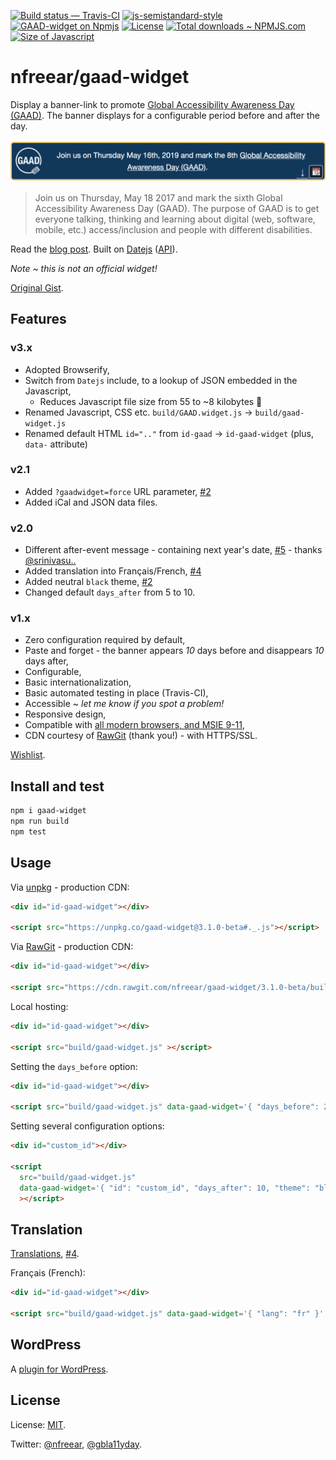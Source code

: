 [![Build status — Travis-CI][travis-icon]][travis]
[![js-semistandard-style][semi-icon]][semi]
[![GAAD-widget on Npmjs][npm-icon]][npm]
[![License][license-icon]][mit]
[![Total downloads ~ NPMJS.com][downl-icon]][npm]
[![Size of Javascript][size-icon]][build]
<!--[![Browserify][built-icon]][gh]-->


# nfreear/gaad-widget

Display a banner-link to promote [Global Accessibility Awareness Day (GAAD)][gaad].
The banner displays for a configurable period before and after the day.

[![Global Accessibility Awareness Day][gaad-image]][gaad]

> Join us on Thursday, May 18 2017 and mark the sixth Global Accessibility Awareness Day (GAAD).
> The purpose of GAAD is to get everyone talking, thinking and learning about digital
> (web, software, mobile, etc.) access/inclusion and people with different disabilities.

Read the [blog post][blog]. Built on [Datejs][] ([API][datejs-api]).

_Note ~ this is not an official widget!_

[Original Gist][gist].

## Features

### v3.x

* Adopted Browserify,
* Switch from `Datejs` include, to a lookup of JSON embedded in the Javascript,
  * Reduces Javascript file size from 55 to ~8 kilobytes 💓
* Renamed Javascript, CSS etc. `build/GAAD.widget.js` &rarr; `build/gaad-widget.js`
* Renamed default HTML `id=".."` from `id-gaad` → `id-gaad-widget` (plus, `data-` attribute)

### v2.1

* Added `?gaadwidget=force` URL parameter, [#2][wishlist]
* Added iCal and JSON data files.

### v2.0

* Different after-event message - containing next year's date, [#5][b/a] - thanks [@srinivasu..][]
* Added translation into Français/French, [#4][i18n]
* Added neutral `black` theme, [#2][wishlist]
* Changed default `days_after` from 5 to 10.

### v1.x

* Zero configuration required by default,
* Paste and forget - the banner appears _10_ days before and disappears _10_ days after,
* Configurable,
* Basic internationalization,
* Basic automated testing in place (Travis-CI),
* Accessible ~ _let me know if you spot a problem!_
* Responsive design,
* Compatible with [all modern browsers, and MSIE 9-11][ie],
* CDN courtesy of [RawGit][] (thank you!) - with HTTPS/SSL.

[Wishlist][].

## Install and test

```sh
npm i gaad-widget
npm run build
npm test
```

## Usage

Via [unpkg][] - production CDN:

```html
<div id="id-gaad-widget"></div>

<script src="https://unpkg.co/gaad-widget@3.1.0-beta#._.js"></script>
```

Via [RawGit][] - production CDN:

```html
<div id="id-gaad-widget"></div>

<script src="https://cdn.rawgit.com/nfreear/gaad-widget/3.1.0-beta/build/gaad-widget.js"></script>
```

Local hosting:

```html
<div id="id-gaad-widget"></div>

<script src="build/gaad-widget.js" ></script>
```

Setting the `days_before` option:

```html
<div id="id-gaad-widget"></div>

<script src="build/gaad-widget.js" data-gaad-widget='{ "days_before": 20 }'></script>
```

Setting several configuration options:

```html
<div id="custom_id"></div>

<script
  src="build/gaad-widget.js"
  data-gaad-widget='{ "id": "custom_id", "days_after": 10, "theme": "black", "debug": true }'
  ></script>
```

## Translation

[Translations][i18n-code], [#4][i18n].

Français (French):

```html
<div id="id-gaad-widget"></div>

<script src="build/gaad-widget.js" data-gaad-widget='{ "lang": "fr" }' ></script>
```

## WordPress

A [plugin for WordPress][wp].

## License

License: [MIT][].

Twitter: [@nfreear][], [@gbla11yday][].


[blog]: http://nick.freear.org.uk/2017/05/14/gaad-widget.html?utm_source=readme
[GAAD]: http://globalaccessibilityawarenessday.org/?utm_source=github&utm_campaign=gaad-widget
[@gbla11yday]: https://twitter.com/gbla11yday
[@nfreear]: https://twitter.com/nfreear
[@srinivasu..]: http://srinivasu.org "Suggested by @srinivasuchakravarthula"
[gaad-widget]: https://github.com/nfreear/gaad-widget
[gaad-image]: https://github.com/nfreear/gaad-widget/raw/3.x/style/gaad-widget.png
[wishlist]: https://github.com/nfreear/gaad-widget/issues/2#!-Wishlist "Bug #2, Wishlist"
[i18n]: https://github.com/nfreear/gaad-widget/issues/4 "Bug #4, Translations (v 2.x)"
[i18n-code]: https://github.com/nfreear/gaad-widget/tree/master/locales "Translations, JSON format"
[b/a]: https://github.com/nfreear/gaad-widget/issues/5 "Bug #5, Separate before and after messages (v 2.x)"
[ie]: https://github.com/nfreear/gaad-widget/issues/3#!-MSIE-9-11 "Bug #3, Browser compatibility"
[gist]: https://gist.github.com/nfreear/eef4be96147cb5c1182cbc9e595f2833
[wp]: https://gist.github.com/nfreear/e5520adbb930e537ef5fe2e0aab231d1 "WordPress plugin (PHP)"
[Datejs]: https://npmjs.com/package/datejs "Thanks: @abritinthebay"
[Datejs-api]: https://github.com/datejs/Datejs#example-usage "API only (legacy code-base)"
[RawGit]: https://rawgit.com/
    "RawGit serves Git files with the correct mime-type; a content delivery network (CDN)"
[unpkg]: https://unpkg.com/ "unpkg is a fast content delivery network for everything on npm"
[MIT]: https://nfreear.mit-license.org/2017#!-gaad-widget "MIT License | © Nick Freear, 2017-04-27"
[travis]: https://travis-ci.org/nfreear/gaad-widget
[travis-icon]: https://api.travis-ci.org/nfreear/gaad-widget.svg
    "Build status – Travis-CI (NPM/eslint)"
[semi]: https://github.com/Flet/semistandard
[semi-icon]: https://img.shields.io/badge/code%20style-semistandard-brightgreen.svg?style=flat-square
    "Javascript coding style — 'semistandard'"
[npm]: https://npmjs.com/package/gaad-widget
[npm-icon]: https://img.shields.io/npm/v/gaad-widget.svg
[license-icon]: https://img.shields.io/npm/l/gaad-widget.svg
[downl-icon]: https://img.shields.io/npm/dt/gaad-widget.svg "Count of total downloads ~NPM"
[size-icon]: https://img.shields.io/github/size/nfreear/gaad-widget/build/gaad-widget.js.svg
    "Size of built Javascript, kilo-Bytes ~ on GitHub"
[built-icon]: https://img.shields.io/badge/built_with-browserify-blue.svg
    "Built with Browserify"
[build]: https://github.com/nfreear/gaad-widget/tree/3.x/build

[End]: //.
